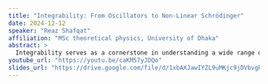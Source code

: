 ```yaml
---
title: "Integrability: From Oscillators to Non-Linear Schrödinger"
date: 2024-12-12
speaker: "Reaz Shafqat"
affiliation: "MSc theoretical physics, University of Dhaka"
abstract: >
  Integrability serves as a cornerstone in understanding a wide range of dynamical systems, from classical mechanics to quantum field theories. This work begins by exploring Liouville integrability in classical systems, which guarantees the existence of sufficient conserved quantities for exact solvability. Central to this framework is the Lax representation, where the evolution of a system is encapsulated in a pair of matrices whose compatibility condition encodes the equations of motion. The introduction of the r-matrix formalism reveals an elegant algebraic structure that links integrability to the symmetries of the system. Arising naturally in this context, the Yang-Baxter equation provides a fundamental criterion for constructing integrable systems and lays the groundwork for their quantization. We then extend these ideas to field theories, focusing on the Classical Nonlinear Schrödinger equation, a paradigmatic integrable system in 1+1 dimensions. By treating the NLS equation as a field-theoretic counterpart to finite-dimensional integrable systems, we explore its Lax representation and the corresponding r-matrix formalism. The inverse scattering transform emerges as a powerful method for solving the NLS equation, drawing parallels with classical integrability concepts. This journey—from classical oscillatory systems to field theories—highlights the unifying principles of integrability and underscores the relevance of these mathematical structures in solving nonlinear dynamical problems.
youtube_url: "https://youtu.be/caKM57yJDQo"
slides_url: "https://drive.google.com/file/d/1xbAXJawIYZL9uMKjc9jDVbvgR0Z5LWXo/view"
---
```

